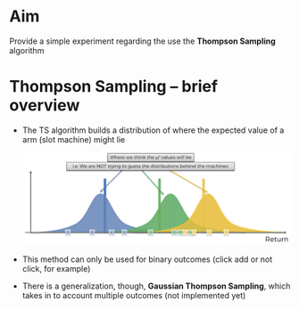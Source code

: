 # Aim

Provide a simple experiment regarding the use the **Thompson Sampling** algorithm 

# Thompson Sampling – brief overview
- The TS algorithm builds a distribution of where the expected value of a arm (slot machine) might lie
    
    ![Thompson Sampling](./images/ts.png)
    
- This method can only be used for binary outcomes (click add or not click, for example)
- There is a generalization, though, **Gaussian Thompson Sampling**, which takes in to account multiple outcomes (not implemented yet)


